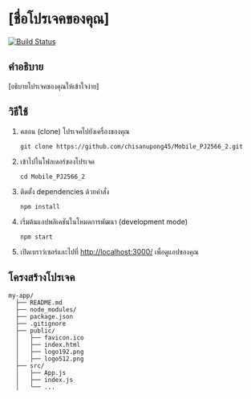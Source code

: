# [ชื่อโปรเจคของคุณ]

[![Build Status](https://travis-ci.org/chisanupong45/Mobile_PJ2566_2.svg?branch=master)](https://travis-ci.org/chisanupong45/Mobile_PJ2566_2)

## คำอธิบาย
[อธิบายโปรเจคของคุณให้เข้าใจง่าย]

## วิธีใช้
1. คลอน (clone) โปรเจคไปยังเครื่องของคุณ
   ```
   git clone https://github.com/chisanupong45/Mobile_PJ2566_2.git
   ```
2. เข้าไปในโฟลเดอร์ของโปรเจค
   ```
   cd Mobile_PJ2566_2
   ```
3. ติดตั้ง dependencies ด้วยคำสั่ง
   ```
   npm install
   ```
4. เริ่มต้นแอปพลิเคชันในโหมดการพัฒนา (development mode)
   ```
   npm start
   ```
5. เปิดเบราว์เซอร์และไปที่ [http://localhost:3000/](http://localhost:3000/) เพื่อดูแอปของคุณ

## โครงสร้างโปรเจค
```
my-app/
  ├── README.md
  ├── node_modules/
  ├── package.json
  ├── .gitignore
  ├── public/
  │   ├── favicon.ico
  │   ├── index.html
  │   ├── logo192.png
  │   ├── logo512.png
  ├── src/
  │   ├── App.js
  │   ├── index.js
  │   └── ...
```
